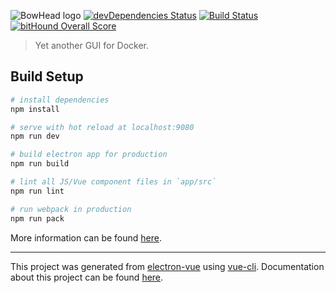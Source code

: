 ![BowHead logo](http://i.imgur.com/Xd4UjeA.png)
[![devDependencies Status](https://david-dm.org/evilris/bowhead/dev-status.svg)](https://david-dm.org/evilris/bowhead?type=dev)
[![Build Status](https://travis-ci.org/evilris/Bowhead.svg?branch=master)](https://travis-ci.org/evilris/Bowhead)
[![bitHound Overall Score](https://www.bithound.io/github/evilris/Bowhead/badges/score.svg)](https://www.bithound.io/github/evilris/Bowhead)
> Yet another GUI for Docker.

## Build Setup

``` bash
# install dependencies
npm install

# serve with hot reload at localhost:9080
npm run dev

# build electron app for production
npm run build

# lint all JS/Vue component files in `app/src`
npm run lint

# run webpack in production
npm run pack
```
More information can be found [here](https://simulatedgreg.gitbooks.io/electron-vue/content/docs/npm_scripts.html).

---

This project was generated from [electron-vue](https://github.com/SimulatedGREG/electron-vue) using [vue-cli](https://github.com/vuejs/vue-cli). Documentation about this project can be found [here](https://simulatedgreg.gitbooks.io/electron-vue/content/index.html).
